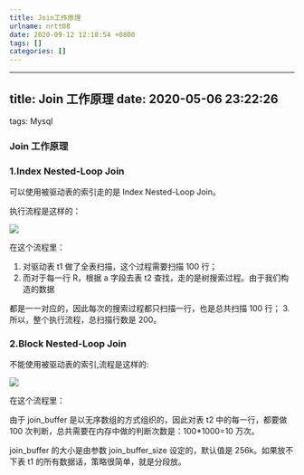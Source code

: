 ```yaml
---
title: Join工作原理
urlname: nrtt08
date: 2020-09-12 12:18:54 +0800
tags: []
categories: []
---
```


---

## title: Join 工作原理 date: 2020-05-06 23:22:26

tags: Mysql

### Join 工作原理

### 1.Index Nested-Loop Join

可以使用被驱动表的索引走的是 Index Nested-Loop Join。

执行流程是这样的：

![](http://ww1.sinaimg.cn/large/aacc02d8ly1gej4hmbzpbj20kg0pbn0f.jpg#alt=TIM%E6%88%AA%E5%9B%BE20191127174928.png)

在这个流程里：

1. 对驱动表 t1 做了全表扫描，这个过程需要扫描 100 行；
2. 而对于每一行 R，根据 a 字段去表 t2 查找，走的是树搜索过程。由于我们构造的数据

都是一一对应的，因此每次的搜索过程都只扫描一行，也是总共扫描 100 行； 3. 所以，整个执行流程，总扫描行数是 200。

### 2.Block Nested-Loop Join

不能使用被驱动表的索引,流程是这样的:

![](http://ww1.sinaimg.cn/large/aacc02d8ly1gej4vnonkcj20od0ov77r.jpg#alt=%E5%BE%AE%E4%BF%A1%E6%88%AA%E5%9B%BE_20200506230957.png)

在这个流程里：

由于 join_buffer 是以无序数组的方式组织的，因此对表 t2 中的每一行，都要做 100 次判断，总共需要在内存中做的判断次数是：100\*1000=10 万次。

join_buffer 的大小是由参数 join_buffer_size 设定的，默认值是 256k。如果放不下表 t1 的所有数据话，策略很简单，就是分段放。
